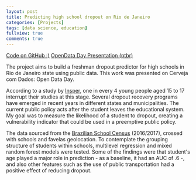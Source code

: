 ```yaml
---
layout: post
title: Predicting high school dropout on Rio de Janeiro
categories: [Projects]
tags: [data science, education]
fullview: true
comments: true
---
```


<a class="btn btn-default" href="https://github.com/fernandascovino/tcc_emap">Code on GitHub :)</a> 
<a class="btn btn-default" href="https://docs.google.com/presentation/d/1vZwOeb8y5v3Ls1A6gzKOEhrAjd5TeHD_cRXEdmYGeRk/edit?usp=sharing">OpenData Day Presentation (ptbr)</a>

The project aims to build a freshman dropout predictor for high schools in Rio de Janeiro state using public data. This work was presented on Cerveja com Dados: Open Data Day.

According to a study by [Insper](http://gesta.org.br/wp-content/uploads/2017/09/Politicas-Publicas-para-reducao-do-abandono-e-evasao-escolar-de-jovens.pdf), one in every 4 young people aged 15 to 17 interrupt their studies at this stage. Several dropout recovery programs have emerged in recent years in different states and municipalities. The current public policy acts after the student leaves the educational system. My goal was to measure the likelihood of a student to dropout, creating a vulnerability indicator that could be used in a preemptive public policy. 

The data sourced from the [Brazilian School Census](http://portal.inep.gov.br/censo-escolar) (2016/2017), crossed with schools and favelas geolocation. To contemplate the grouping structure of students within schools, multilevel regression and mixed random forest models were tested. Some of the findings were that student's age played a major role in prediction - as a baseline, it had an AUC of .6 -, and also other features such as the use of public transportation had a positive effect of reducing dropout.
